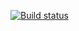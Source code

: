 [![Build status](https://ci.appveyor.com/api/projects/status/3xnsq8ahm2mr4gfr?svg=true)](https://ci.appveyor.com/project/RadistKate/card)
